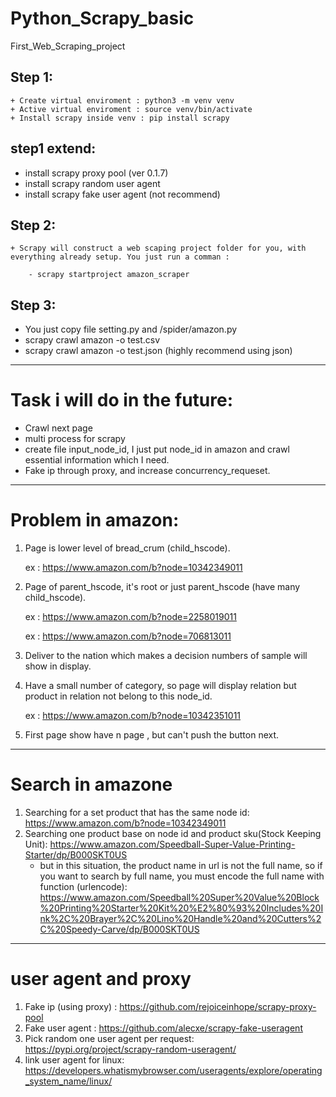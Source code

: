 # Python_Scrapy_basic
First_Web_Scraping_project


## Step 1:
```
+ Create virtual enviroment : python3 -m venv venv
+ Active virtual enviroment : source venv/bin/activate
+ Install scrapy inside venv : pip install scrapy
```

## step1 extend:
+ install scrapy proxy pool  (ver 0.1.7)
+ install scrapy random user agent
+ install scrapy fake user agent (not recommend)

## Step 2:
```
+ Scrapy will construct a web scaping project folder for you, with everything already setup. You just run a comman :

    - scrapy startproject amazon_scraper
```

## Step 3:
+ You just copy file setting.py and /spider/amazon.py 
+ scrapy crawl amazon -o test.csv
+ scrapy crawl amazon -o test.json (highly recommend using json)

----
# Task i will do in the future:
+ Crawl next page
+ multi process for scrapy
+ create file input_node_id, I just put node_id in amazon and crawl essential information which I need.
+ Fake ip through proxy, and increase concurrency_requeset.


-----
# Problem in amazon:
1. Page is lower level of bread_crum (child_hscode).

    ex : https://www.amazon.com/b?node=10342349011

2. Page of parent_hscode, it's root or just parent_hscode (have many child_hscode).

    ex : https://www.amazon.com/b?node=2258019011

    ex : https://www.amazon.com/b?node=706813011

3. Deliver to the nation which makes a decision numbers of sample will show in display.

4. Have a small number of category, so page will display relation but product in relation not belong to this node_id.

    ex : https://www.amazon.com/b?node=10342351011

5. First page show have n page , but can't push the button next.

-----
# Search in amazone
1.  Searching for a set product that has the same node id: https://www.amazon.com/b?node=10342349011
2.  Searching one product base on node id and product sku(Stock Keeping Unit): https://www.amazon.com/Speedball-Super-Value-Printing-Starter/dp/B000SKT0US
    + but in this situation, the product name in url is not the full name, so if you want to search by full name, you must encode the full name with function (urlencode): https://www.amazon.com/Speedball%20Super%20Value%20Block%20Printing%20Starter%20Kit%20%E2%80%93%20Includes%20Ink%2C%20Brayer%2C%20Lino%20Handle%20and%20Cutters%2C%20Speedy-Carve/dp/B000SKT0US


----
# user agent and proxy
1. Fake ip (using proxy) : https://github.com/rejoiceinhope/scrapy-proxy-pool
2. Fake user agent : https://github.com/alecxe/scrapy-fake-useragent
3. Pick random one user agent per request: https://pypi.org/project/scrapy-random-useragent/
4. link user agent for linux: https://developers.whatismybrowser.com/useragents/explore/operating_system_name/linux/
